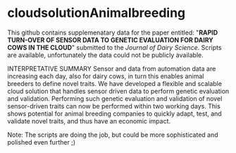# cloudsolutionAnimalbreeding
This github contains supplemenatary data for the paper entitled: "**RAPID TURN-OVER OF SENSOR DATA TO GENETIC EVALUATION FOR DAIRY COWS IN THE CLOUD**" submitted to the _Journal of Dairy Science_. Scripts are available, unfortunately the data could not be publicly available.

INTERPRETATIVE SUMMARY
Sensor and data from automation data are increasing each day, also for dairy cows, in turn this enables animal breeders to define novel traits. We have developed a flexible and scalable cloud solution that handles sensor driven data to perform genetic evaluation and validation. Performing such genetic evaluation and validation of novel sensor-driven traits can now be performed within two working days. This shows potential for animal breeding companies to quickly adapt, test, and validate novel traits, and thus have an economic impact.

Note: The scripts are doing the job, but could be more sophisticated and polished even further ;)
